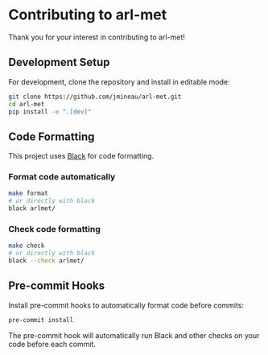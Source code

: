 # Contributing to arl-met

Thank you for your interest in contributing to arl-met!

## Development Setup

For development, clone the repository and install in editable mode:

```bash
git clone https://github.com/jmineau/arl-met.git
cd arl-met
pip install -e ".[dev]"
```

## Code Formatting

This project uses [Black](https://black.readthedocs.io/) for code formatting.

### Format code automatically

```bash
make format
# or directly with black
black arlmet/
```

### Check code formatting

```bash
make check
# or directly with black
black --check arlmet/
```

## Pre-commit Hooks

Install pre-commit hooks to automatically format code before commits:

```bash
pre-commit install
```

The pre-commit hook will automatically run Black and other checks on your code before each commit.
